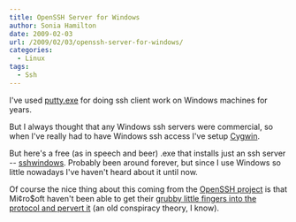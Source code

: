 ```yaml
---
title: OpenSSH Server for Windows
author: Sonia Hamilton
date: 2009-02-03
url: /2009/02/03/openssh-server-for-windows/
categories:
  - Linux
tags:
  - Ssh
---
```

I've used [putty.exe][1] for doing ssh client work on Windows machines for years.

<!--more-->

But I always thought that any Windows ssh servers were commercial, so when I've really had to have Windows ssh access I've setup [Cygwin][2].

But here's a free (as in speech and beer) .exe that installs just an ssh server -- [sshwindows][3]. Probably been around forever, but since I use Windows so little nowadays I've haven't heard about it until now.

Of course the nice thing about this coming from the [OpenSSH project][4] is that Mi¢ro$oft haven't been able to get their [grubby little fingers into the protocol and pervert it][5] (an old conspiracy theory, I know).

 [1]: http://www.chiark.greenend.org.uk/~sgtatham/putty/download.html
 [2]: http://www.cygwin.com/
 [3]: http://sshwindows.sourceforge.net/
 [4]: http://www.openssh.com/
 [5]: http://www.catb.org/~esr/halloween/

